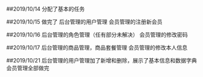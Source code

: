 ##2019/10/14
分配了基本的任务

##2019/10/15
做完了
后台管理的用户管理
会员管理的注册新会员

##2019/10/16
后台管理的角色管理（任有部分未解决）
会员管理的修改密码

##2019/10/17
后台管理的商品管理，商品套餐管理
会员管理的修改本人信息

##2019/10/21
后台管理的用户管理加了新增和删除，展示了基本信息和数据字典
会员管理全部做完
